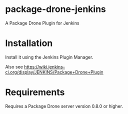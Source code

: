 # package-drone-jenkins
A Package Drone Plugin for Jenkins

# Installation

Install it using the Jenkins Plugin Manager.

Also see https://wiki.jenkins-ci.org/display/JENKINS/Package+Drone+Plugin

# Requirements

Requires a Package Drone server version 0.8.0 or higher. 
